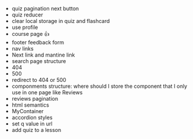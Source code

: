 - quiz pagination next button
- quiz reducer
- clear local storage in quiz and flashcard
- use profile
- course page 👍
- footer feedback form
- nav links
- Next link and mantine link
- search page structure
- 404
- 500
- redirect to 404 or 500
- componments structure: where should I store the component that I only use in
  one page like Reviews
- reviews pagination
- html semantics
- MyContainer
- accordion styles
- set q value in url
- add quiz to a lesson
